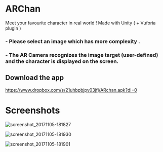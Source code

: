 # ARChan
Meet your favourite character in real world !  Made with Unity ( + Vuforia plugin )

### - Please select an image which has more complexity .
### - The AR Camera recognizes the image target (user-defined) and the character is displayed on the screen. 

## Download the app 

https://www.dropbox.com/s/21uhbpbjpv03jfj/ARchan.apk?dl=0

# Screenshots



![screenshot_20171105-181827](https://user-images.githubusercontent.com/31897425/32414900-233dfa20-c256-11e7-897e-db5e72dd98d5.png)


![screenshot_20171105-181930](https://user-images.githubusercontent.com/31897425/32414902-29cdcd52-c256-11e7-85fa-8768e00b1973.png)


![screenshot_20171105-181901](https://user-images.githubusercontent.com/31897425/32414903-29feabde-c256-11e7-88ff-92d547e0e6f7.png)
